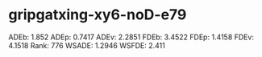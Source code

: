 # gripgatxing-xy6-noD-e79

ADEb: 1.852
ADEp: 0.7417
ADEv: 2.2851
FDEb: 3.4522
FDEp: 1.4158
FDEv: 4.1518
Rank: 776
WSADE: 1.2946
WSFDE: 2.411